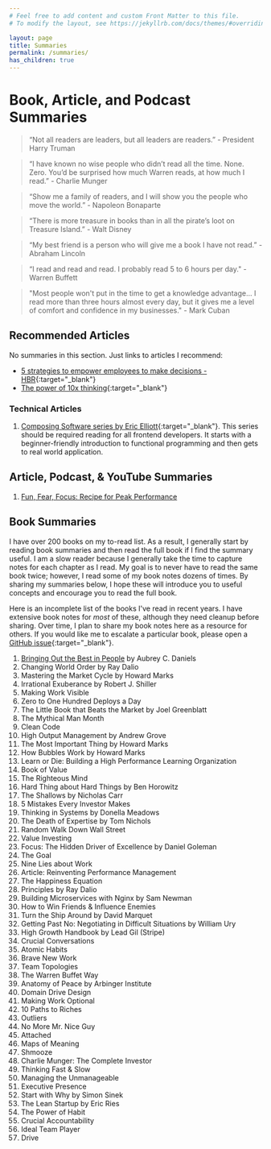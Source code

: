 ```yaml
---
# Feel free to add content and custom Front Matter to this file.
# To modify the layout, see https://jekyllrb.com/docs/themes/#overriding-theme-defaults

layout: page
title: Summaries
permalink: /summaries/
has_children: true
---
```


# Book, Article, and Podcast Summaries

> “Not all readers are leaders, but all leaders are readers.” - President Harry Truman

> “I have known no wise people who didn’t read all the time. None. Zero. You’d be surprised how much Warren reads, at how much I read.” - Charlie Munger

> “Show me a family of readers, and I will show you the people who move the world.” - Napoleon Bonaparte

> “There is more treasure in books than in all the pirate’s loot on Treasure Island.” - Walt Disney

> “My best friend is a person who will give me a book I have not read.” - Abraham Lincoln

> “I read and read and read. I probably read 5 to 6 hours per day." - Warren Buffett

> "Most people won't put in the time to get a knowledge advantage... I read more than three hours almost every day, but it gives me a level of comfort and confidence in my businesses." - Mark Cuban

## Recommended Articles

No summaries in this section. Just links to articles I recommend:

- [5 strategies to empower employees to make decisions - HBR](https://hbr.org/2023/03/5-strategies-to-empower-employees-to-make-decisions){:target="\_blank"}
- [The power of 10x thinking](https://affordanything.com/any-benefit/){:target="\_blank"}

### Technical Articles

1. [Composing Software series by Eric Elliott](https://medium.com/javascript-scene/the-rise-and-fall-and-rise-of-functional-programming-composable-software-c2d91b424c8c){:target="\_blank"}. This series should be required reading for all frontend developers. It starts with a beginner-friendly introduction to functional programming and then gets to real world application.

## Article, Podcast, & YouTube Summaries

1. [Fun, Fear, Focus: Recipe for Peak Performance](/summaries/fun-fear-focus-recipe-for-peak-performance)

## Book Summaries

I have over 200 books on my to-read list. As a result, I generally start by reading book summaries and then read the full book if I find the summary useful. I am a slow reader because I generally take the time to capture notes for each chapter as I read. My goal is to never have to read the same book twice; however, I read some of my book notes dozens of times. By sharing my summaries below, I hope these will introduce you to useful concepts and encourage you to read the full book.

Here is an incomplete list of the books I've read in recent years. I have extensive book notes for _most_ of these, although they need cleanup before sharing. Over time, I plan to share my book notes here as a resource for others. If you would like me to escalate a particular book, please open a [GitHub issue](https://github.com/richardm/richardm.github.io/issues){:target="\_blank"}.

1. [Bringing Out the Best in People](/summaries/bringing-out-the-best-in-people) by Aubrey C. Daniels
2. Changing World Order by Ray Dalio
3. Mastering the Market Cycle by Howard Marks
4. Irrational Exuberance by Robert J. Shiller
5. Making Work Visible
6. Zero to One Hundred Deploys a Day
7. The Little Book that Beats the Market by Joel Greenblatt
8. The Mythical Man Month
9. Clean Code
10. High Output Management by Andrew Grove
11. The Most Important Thing by Howard Marks
12. How Bubbles Work by Howard Marks
13. Learn or Die: Building a High Performance Learning Organization
14. Book of Value
15. The Righteous Mind
16. Hard Thing about Hard Things by Ben Horowitz
17. The Shallows by Nicholas Carr
18. 5 Mistakes Every Investor Makes
19. Thinking in Systems by Donella Meadows
20. The Death of Expertise by Tom Nichols
21. Random Walk Down Wall Street
22. Value Investing
23. Focus: The Hidden Driver of Excellence by Daniel Goleman
24. The Goal
25. Nine Lies about Work
26. Article: Reinventing Performance Management
27. The Happiness Equation
28. Principles by Ray Dalio
29. Building Microservices with Nginx by Sam Newman
30. How to Win Friends & Influence Enemies
31. Turn the Ship Around by David Marquet
32. Getting Past No: Negotiating in Difficult Situations by William Ury
33. High Growth Handbook by Lead Gil (Stripe)
34. Crucial Conversations
35. Atomic Habits
36. Brave New Work
37. Team Topologies
38. The Warren Buffet Way
39. Anatomy of Peace by Arbinger Institute
40. Domain Drive Design
41. Making Work Optional
42. 10 Paths to Riches
43. Outliers
44. No More Mr. Nice Guy
45. Attached
46. Maps of Meaning
47. Shmooze
48. Charlie Munger: The Complete Investor
49. Thinking Fast & Slow
50. Managing the Unmanageable
51. Executive Presence
52. Start with Why by Simon Sinek
53. The Lean Startup by Eric Ries
54. The Power of Habit
55. Crucial Accountability
56. Ideal Team Player
57. Drive

<!--
- [[Charlie Munger’s Six Rules for a Happy Life]]
- Ray Dalio’s Principles
- Books to Read:
- [[Technology Leadership Books]] -->
